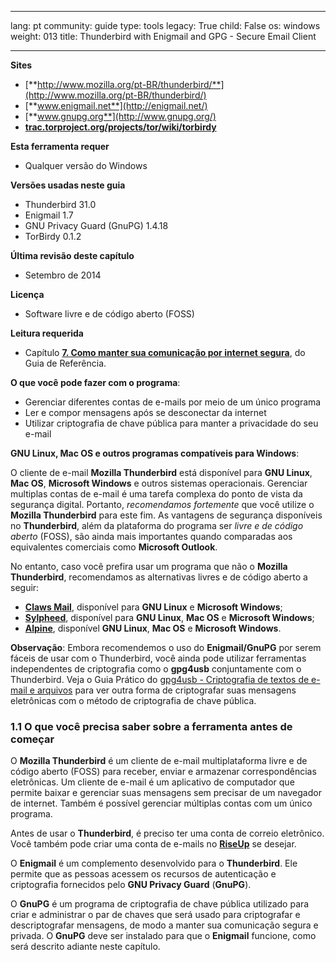 

---

lang: pt
community: guide
type: tools
legacy: True
child: False
os: windows
weight: 013
title: Thunderbird with Enigmail and GPG - Secure Email Client

---

**Sites**

- [**http://www.mozilla.org/pt-BR/thunderbird/**](http://www.mozilla.org/pt-BR/thunderbird/)
- [**www.enigmail.net**](http://enigmail.net/)
- [**www.gnupg.org**](http://www.gnupg.org/)
- [**trac.torproject.org/projects/tor/wiki/torbirdy**](https://trac.torproject.org/projects/tor/wiki/torbirdy)

**Esta ferramenta requer**

- Qualquer versão do Windows

**Versões usadas neste guia**

- Thunderbird 31.0 
- Enigmail 1.7
- GNU Privacy Guard (GnuPG) 1.4.18
- TorBirdy 0.1.2

**Última revisão deste capítulo**

- Setembro de 2014

**Licença**

- Software livre e de código aberto (FOSS)

**Leitura requerida**

- Capítulo [**7. Como manter sua comunicação por internet segura**](chapter-7), do Guia de Referência.

**O que você pode fazer com o programa**: 

- Gerenciar diferentes contas de e-mails por meio de um único programa
- Ler e compor mensagens após se desconectar da internet
- Utilizar criptografia de chave pública para manter a privacidade do seu e-mail

**GNU Linux, Mac OS e outros programas compatíveis para Windows**:

O cliente de e-mail **Mozilla Thunderbird** está disponível para **GNU Linux**, **Mac OS**, **Microsoft Windows** e outros sistemas operacionais. Gerenciar multiplas contas de e-mail é uma tarefa complexa do ponto de vista da segurança digital. Portanto, *recomendamos fortemente* que você utilize o **Mozilla Thunderbird** para este fim. As vantagens de segurança disponíveis no **Thunderbird**, além da plataforma do programa ser *livre e de código aberto* (FOSS), são ainda mais importantes quando comparadas aos equivalentes comerciais como **Microsoft Outlook**.

No entanto, caso você prefira usar um programa que não o **Mozilla Thunderbird**, recomendamos as alternativas livres e de código aberto a seguir:

* [**Claws Mail**](http://www.claws-mail.org/), disponível para **GNU Linux** e **Microsoft Windows**;
* [**Sylpheed**](http://sylpheed.sraoss.jp/en/), disponível para **GNU Linux**, **Mac OS** e **Microsoft Windows**;
* [**Alpine**](http://www.washington.edu/alpine/), disponível **GNU Linux**, **Mac OS** e **Microsoft Windows**.

**Observação**: Embora recomendemos o uso do **Enigmail/GnuPG** por serem fáceis de usar com o Thunderbird, você ainda pode utilizar ferramentas independentes de criptografia como o **gpg4usb** conjuntamente com o Thunderbird. Veja o Guia Prático do [gpg4usb - Criptografia de textos de e-mail e arquivos](/pt/gpg4usb_portable) para ver outra forma de criptografar suas mensagens eletrônicas com o método de criptografia de chave pública.


### 1.1 O que você precisa saber sobre a ferramenta antes de começar ###

O **Mozilla Thunderbird** é um cliente de e-mail multiplataforma livre e de código aberto (FOSS) para receber, enviar e armazenar correspondências eletrônicas. Um cliente de e-mail é um aplicativo de computador que permite baixar e gerenciar suas mensagens sem precisar de um navegador de internet. Também é possível gerenciar múltiplas contas com um único programa.

Antes de usar o **Thunderbird**, é preciso ter uma conta de correio eletrônico. Você também pode criar uma conta de e-mails no [**RiseUp**](/pt/riseup_createaccount) se desejar.

O **Enigmail** é um complemento desenvolvido para o **Thunderbird**. Ele permite que as pessoas acessem os recursos de autenticação e criptografia fornecidos pelo **GNU Privacy Guard** (**GnuPG**).

O **GnuPG** é um programa de criptografia de chave pública utilizado para criar e administrar o par de chaves que será usado para criptografar e descriptografar mensagens, de modo a manter sua comunicação segura e privada. O **GnuPG** deve ser instalado para que o **Enigmail** funcione, como será descrito adiante neste capítulo.

